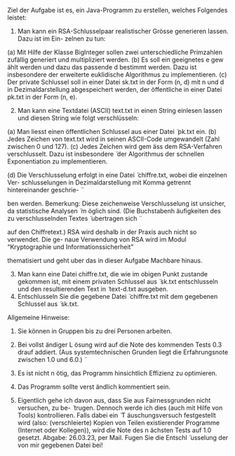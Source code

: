 Ziel der Aufgabe ist es, ein Java-Programm zu erstellen, welches Folgendes leistet:

1. Man kann ein RSA-Schlusselpaar realistischer Grösse generieren lassen. Dazu ist im Ein-
zelnen zu tun:

(a) Mit Hilfe der Klasse BigInteger sollen zwei unterschiedliche Primzahlen zufällig
generiert und multipliziert werden.
(b) Es soll ein geeignetes e gew ̈ahlt werden und dazu das passende d bestimmt werden.
Dazu ist insbesondere der erweiterte euklidische Algorithmus zu implementieren.
(c) Der private Schlussel soll in einer Datei sk.txt in der Form (n, d) mit n und d in
Dezimaldarstellung abgespeichert werden, der  ̈offentliche in einer Datei pk.txt in
der Form (n, e).

2. Man kann eine Textdatei (ASCII) text.txt in einen String einlesen lassen und diesen
String wie folgt verschlüsseln:

(a) Man liesst einen  ̈offentlichen Schlussel aus einer Datei  ̈ pk.txt ein.
(b) Jedes Zeichen von text.txt wird in seinen ASCII-Code umgewandelt (Zahl zwischen
0 und 127).
(c) Jedes Zeichen wird gem ̈ass dem RSA-Verfahren verschlusselt. Dazu ist insbesondere  ̈
der Algorithmus der schnellen Exponentiation zu implementieren.

(d) Die Verschlusselung erfolgt in eine Datei  ̈ chiffre.txt, wobei die einzelnen Ver-
schlusselungen in Dezimaldarstellung mit Komma getrennt hintereinander geschrie-  ̈

ben werden.
Bemerkung: Diese zeichenweise Verschlusselung ist unsicher, da statistische Analysen  ̈
m ̈oglich sind. (Die Buchstabenh ̈aufigkeiten des zu verschlusselnden Textes  ̈ ubertragen sich  ̈

auf den Chiffretext.) RSA wird deshalb in der Praxis auch nicht so verwendet. Die ge-
naue Verwendung von RSA wird im Modul “Kryptographie und Informationssicherheit”

thematisiert und geht uber das in dieser Aufgabe Machbare hinaus.

3. Man kann eine Datei chiffre.txt, die wie im obigen Punkt zustande gekommen ist,
mit einem privaten Schlussel aus  ̈ sk.txt entschlusseln und den resultierenden Text in  ̈
text-d.txt ausgeben.
4. Entschlusseln Sie die gegebene Datei  ̈ chiffre.txt mit dem gegebenen Schlussel aus  ̈
sk.txt.


Allgemeine Hinweise:
1. Sie können in Gruppen bis zu drei Personen arbeiten.
2. Bei vollst ̈andiger L ̈osung wird auf die Note des kommenden Tests 0.3 drauf addiert. (Aus
systemtechnischen Grunden liegt die Erfahrungsnote zwischen 1.0 und 6.0.)  ̈
3. Es ist nicht n ̈otig, das Programm hinsichtlich Effizienz zu optimieren.

4. Das Programm sollte verst ̈andlich kommentiert sein.
5. Eigentlich gehe ich davon aus, dass Sie aus Fairnessgrunden nicht versuchen, zu be-  ̈
trugen. Dennoch werde ich dies (auch mit Hilfe von Tools) kontrollieren. Falls dabei ein  ̈
T ̈auschungsversuch festgestellt wird (also: (verschleierte) Kopien von Teilen existierender
Programme (Internet oder Kollegen)), wird die Note des n ̈achsten Tests auf 1.0 gesetzt.
Abgabe: 26.03.23, per Mail. Fugen Sie die Entschl  ̈ usselung der von mir gegebenen Datei bei!